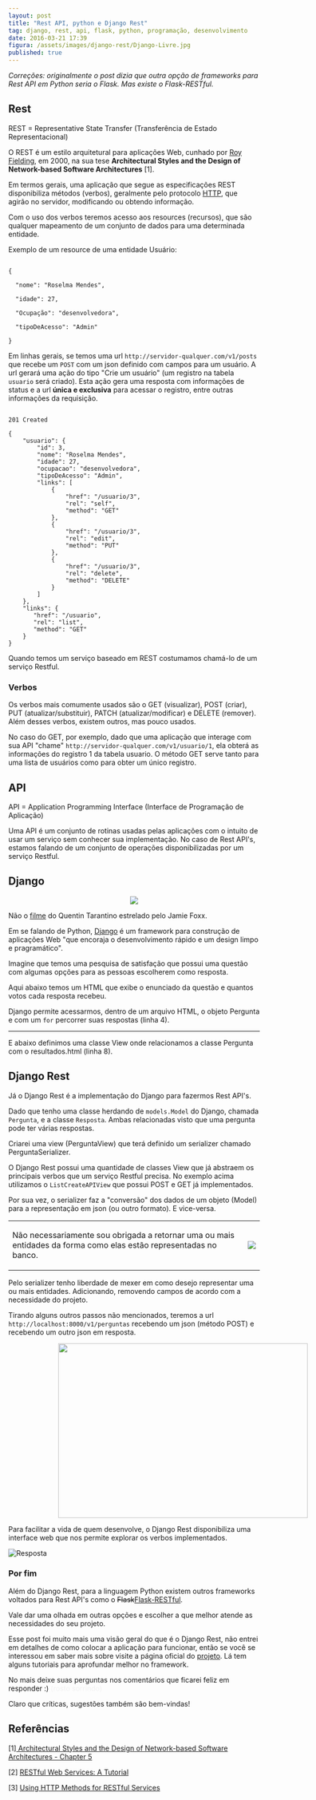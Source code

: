 ```yaml
---
layout: post
title: "Rest API, python e Django Rest"
tag: django, rest, api, flask, python, programação, desenvolvimento
date: 2016-03-21 17:39
figura: /assets/images/django-rest/Django-Livre.jpg
published: true
---
```


*Correções: originalmente o post dizia que outra opção de frameworks para Rest API em Python seria o Flask. Mas existe o Flask-RESTful.*

## Rest

<p style="text-align: left;">REST = Representative State Transfer (Transferência de Estado Representacional)</p>

O REST é um estilo arquitetural para aplicações Web, cunhado por <a href="http://roy.gbiv.com/">Roy Fielding</a>, em 2000, na sua tese <b>Architectural Styles and the Design of Network-based Software Architectures</b> [1].

Em termos gerais, uma aplicação que segue as especificações REST disponibiliza métodos (verbos), geralmente pelo protocolo <a href="http://br.ccm.net/contents/266-o-protocolo-http">HTTP</a>, que agirão no servidor, modificando ou obtendo informação.

Com o uso dos verbos teremos acesso aos resources (recursos), que são qualquer mapeamento de um conjunto de dados para uma determinada entidade.

Exemplo de um resource de uma entidade Usuário:

<pre><code>
{

  "nome": "Roselma Mendes",

  "idade": 27,

  "Ocupação": "desenvolvedora",

  "tipoDeAcesso": "Admin"

}
</code></pre>


Em linhas gerais, se temos uma url `http://servidor-qualquer.com/v1/posts` que recebe um `POST` com um json definido com campos para um usuário. A url gerará uma ação do tipo "Crie um usuário" (um registro na tabela `usuario` será criado). Esta ação gera uma resposta com informações de status e a url <b>única e exclusiva</b> para acessar o registro, entre outras informações da requisição.

<pre><code>
201 Created

{
    "usuario": {
        "id": 3,
        "nome": "Roselma Mendes",
        "idade": 27,
        "ocupacao": "desenvolvedora",
        "tipoDeAcesso": "Admin",
        "links": [
            {
                "href": "/usuario/3",
                "rel": "self",
                "method": "GET"
            },
            {
                "href": "/usuario/3",
                "rel": "edit",
                "method": "PUT"
            },
            {
                "href": "/usuario/3",
                "rel": "delete",
                "method": "DELETE"
            }
        ]
    },
    "links": {
       "href": "/usuario",
       "rel": "list",
       "method": "GET"
    }
}
</code></pre>

Quando temos um serviço baseado em REST costumamos chamá-lo de um serviço <span class="evidence">Restful</span>.

### Verbos

Os verbos mais comumente usados são o GET (visualizar), POST (criar), PUT (atualizar/substituir), PATCH (atualizar/modificar) e DELETE (remover). Além desses verbos, existem outros, mas pouco usados.

No caso do GET, por exemplo, dado que uma aplicação que interage com sua API "chame" `http://servidor-qualquer.com/v1/usuario/1`, ela obterá as informações do registro 1 da tabela usuario. O método GET serve tanto para uma lista de usuários como para obter um único registro.

## API

<p style="text-align: left;">API = Application Programming Interface (Interface de Programação de Aplicação)</p>

Uma API é um conjunto de rotinas usadas pelas aplicações com o intuito de usar um serviço sem conhecer sua implementação. No caso de <span class="evidence">Rest API's</span>, estamos falando de um conjunto de operações disponibilizadas por um serviço Restful.

## Django

<div align="center" >
<img src="/assets/images/django-rest/django-unchained.gif" />
</div>

Não o [filme](http://www.imdb.com/title/tt1853728/) do Quentin Tarantino estrelado pelo Jamie Foxx.

Em se falando de Python, [Django](https://www.djangoproject.com/) é um framework para construção de aplicações Web "que encoraja o desenvolvimento rápido e um design limpo e pragramático".

Imagine que temos uma pesquisa de satisfação que possui uma questão com algumas opções para as pessoas escolherem como resposta.

Aqui abaixo temos um HTML que exibe o enunciado da questão e quantos votos cada resposta recebeu.

Django permite acessarmos, dentro de um arquivo HTML, o objeto Pergunta e com um `for` percorrer suas respostas (linha 4).

<script src="https://gist.github.com/roselmamendes/840de27ecf0ad20ed767.js"></script>

<hr>

E abaixo definimos uma classe View onde relacionamos a classe Pergunta com o resultados.html (linha 8).

<script src="https://gist.github.com/roselmamendes/e814c41b5f201870b491.js"></script>

## Django Rest

Já o Django Rest é a implementação do Django para fazermos Rest API's.

Dado que tenho uma classe herdando de `models.Model` do Django, chamada `Pergunta`, e a classe `Resposta`. Ambas relacionadas visto que uma pergunta pode ter várias respostas.

<script src="https://gist.github.com/roselmamendes/85583b5a5b8a14f035db.js"></script>

Criarei uma view (PerguntaView) que terá definido um serializer chamado PerguntaSerializer.

<script src="https://gist.github.com/roselmamendes/adb4ebdfbe9329aebe36.js"></script>

O Django Rest possui uma quantidade de classes View que já abstraem os principais verbos que um serviço Restful precisa. No exemplo acima utilizamos o `ListCreateAPIView` que possui POST e GET já implementados.

Por sua vez, o serializer faz a "conversão" dos dados de um objeto (Model) para a representação em json (ou outro formato). E vice-versa.

<script src="https://gist.github.com/roselmamendes/03fc0c08e69eb8287585.js"></script>

<table>
  <tr>
    <td>
      <p>Não necessariamente sou obrigada a retornar uma ou mais entidades da forma como elas estão representadas no banco.</p>
    </td>
    <td>
      <img src="/assets/images/django-rest/usurpa.jpg" />
    </td>
  </tr>
</table>
Pelo serializer tenho liberdade de mexer em como desejo representar uma ou mais entidades. Adicionando, removendo campos de acordo com a necessidade do projeto.

Tirando alguns outros passos não mencionados, teremos a url `http://localhost:8000/v1/perguntas` recebendo um json (método POST) e recebendo um outro json em resposta.

<img src="/assets/images/django-rest/resposta-exemplo.png" width="500" height="350" hspace="100px" />

Para facilitar a vida de quem desenvolve, o Django Rest disponibiliza uma interface web que nos permite explorar os verbos implementados.

![Resposta](/assets/images/django-rest/print-django-rest-interface.png)

### Por fim

Além do Django Rest, para a linguagem Python existem outros frameworks voltados para Rest API's como o <strike>Flask</strike>[Flask-RESTful](https://github.com/flask-restful/flask-restful/).

Vale dar uma olhada em outras opções e escolher a que melhor atende as necessidades do seu projeto.

Esse post foi muito mais uma visão geral do que é o Django Rest, não entrei em detalhes de como colocar a aplicação para funcionar, então se você se interessou em saber mais sobre visite a página oficial do [projeto](http://www.django-rest-framework.org/). Lá tem alguns tutoriais para aprofundar melhor no framework.

No mais deixe suas perguntas nos comentários que ficarei feliz em responder :) <a style="color: #f2f2f2">(rosto sorrindo)</a>

Claro que críticas, sugestões também são bem-vindas!

## Referências

<p style="text-align: left;">[1]<a href="http://www.ics.uci.edu/~fielding/pubs/dissertation/rest_arch_style.htm"> Architectural Styles and
the Design of Network-based Software Architectures - Chapter 5</a></p>

<p style="text-align: left;">[2] <a href="http://www.drdobbs.com/web-development/restful-web-services-a-tutorial/240169069"> RESTful Web Services: A Tutorial</a> </p>

<p style="text-align: left;">[3] <a href="http://www.restapitutorial.com/lessons/httpmethods.html">Using HTTP Methods for RESTful Services</a></p>
